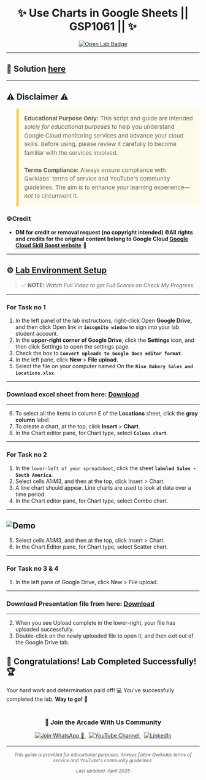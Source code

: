 <h1 align="center">
✨ Use Charts in Google Sheets || GSP1061 || ✨
</h1>

<div align="center">
  <a href="" target="_blank" rel="noopener noreferrer">
    <img src="https://img.shields.io/badge/Open_Lab-Cloud_Skills_Boost-4285F4?style=for-the-badge&logo=google&logoColor=white&labelColor=34A853" alt="Open Lab Badge">
  </a>
</div>

---

## 🔑 Solution [here]()

---

## ⚠️ Disclaimer ⚠️

<blockquote style="background-color: #fffbea; border-left: 6px solid #f7c948; padding: 1em; font-size: 15px; line-height: 1.5;">
  <strong>Educational Purpose Only:</strong> This script and guide are intended <em>solely for educational purposes</em> to help you understand Google Cloud monitoring services and advance your cloud skills. Before using, please review it carefully to become familiar with the services involved.
  <br><br>
  <strong>Terms Compliance:</strong> Always ensure compliance with Qwiklabs' terms of service and YouTube's community guidelines. The aim is to enhance your learning experience—<em>not</em> to circumvent it.
</blockquote>

### ©Credit
- **DM for credit or removal request (no copyright intended) ©All rights and credits for the original content belong to Google Cloud [Google Cloud Skill Boost website](https://www.cloudskillsboost.google/)** 🙏

---

## ⚙️ <ins>Lab Environment Setup</ins>

> ✅ **NOTE:** *Watch Full Video to get Full Scores on Check My Progress.*

---
### For Task no 1
1. In the left panel of the lab instructions, right-click Open **Google Drive,** and then click Open link in **`incognito window`** to sign into your lab student account.
2. In the **upper-right corner of Google Drive**, click the **Settings** icon, and then click Settings to open the settings page.
3. Check the box to **`Convert uploads to Google Docs editor format`**.
4. In the left pane, click **New** > **File upload**.
5. Select the file on your computer named On the **`Rise Bakery Sales and Locations.xlsx`**.
---
### Download excel sheet from here: [Download](https://github.com/Arcade-With-Us/Google-Cloud-Labs/raw/refs/heads/main/Use%20Charts%20in%20Google%20Sheets/On%20the%20Rise%20Bakery%20Sales%20and%20Locations.xlsx)
---
6. To select all the items in column E of the **Locations** sheet, click the **gray column** label.
7. To create a chart, at the top, click **Insert** > **Chart**.
8. In the Chart editor pane, for Chart type, select **`Column chart`**.
---
### For Task no 2
1. In the `lower-left of your spreadsheet`, click the sheet **`labeled Sales - South America`**.
2. Select cells A1:M3, and then at the top, click Insert > Chart.
3. A line chart should appear. Line charts are used to look at data over a time period.
4. In the Chart editor pane, for Chart type, select Combo chart.
---
![Demo](https://cdn.qwiklabs.com/TdvOxYqzS%2FDkHf%2B1TUGbB6Aqk5dACbfGP2EsnvRMG7Q%3D)
---
5. Select cells A1:M3, and then at the top, click Insert > Chart.
6. In the Chart Editor pane, for Chart type, select Scatter chart.
---

### For Task no 3 & 4
1. In the left pane of Google Drive, click New > File upload.
---
### Download Presentation file from here: [Download](https://github.com/Arcade-With-Us/Google-Cloud-Labs/raw/refs/heads/main/Use%20Charts%20in%20Google%20Sheets/On%20the%20Rise%20Bakery.pptx)
---
2. When you see Upload complete in the lower-right, your file has uploaded successfully.
3. Double-click on the newly uploaded file to open it, and then exit out of the Google Drive tab.

## 🎉 **Congratulations! Lab Completed Successfully!** 🏆  

Your hard work and determination paid off! 💻
You've successfully completed the lab. **Way to go!** 🚀


<div align="center" style="padding: 5px;">
  <h3>📱 Join the Arcade With Us Community</h3>
  
  <a href="https://chat.whatsapp.com/KN3NvYNTJvU5xMCVTORJtS">
    <img src="https://img.shields.io/badge/Join_WhatsApp-25D366?style=for-the-badge&logo=whatsapp&logoColor=white" alt="Join WhatsApp 👥">
  </a>
  &nbsp;
  <a href="https://youtube.com/@arcadewithus_we?si=yeEby5M3k40gdX4l">
    <img src="https://img.shields.io/badge/Subscribe-Arcade%20With%20Us-FF0000?style=for-the-badge&logo=youtube&logoColor=white" alt="YouTube Channel">
  </a>
  &nbsp;
  <a href="https://www.linkedin.com/in/tripti-gupta-a28a6832b/">
    <img src="https://img.shields.io/badge/LINKEDIN-Tripti%20Gupta-0077B5?style=for-the-badge&logo=linkedin&logoColor=white" alt="LinkedIn">
</a>


</div>

---

<div align="center">
  <p style="font-size: 12px; color: #586069;">
    <em>This guide is provided for educational purposes. Always follow Qwiklabs terms of service and YouTube's community guidelines.</em>
  </p>
  <p style="font-size: 12px; color: #586069;">
    <em>Last updated: April 2025</em>
  </p>
</div>
